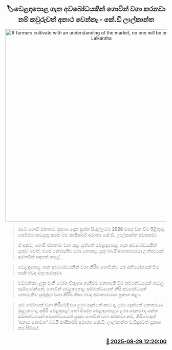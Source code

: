 <p align='center'><b><h2 align='center' title='If farmers cultivate with an understanding of the market, no one will be orphaned - K.D. Lalkantha'>🏷වෙළඳපොළ ගැන අවබෝධයකින් ගොවීන් වගා කරනවා නම් කවුරුවත් අනාථ වෙන්නෑ - කේ.ඩී ලාල්කාන්ත</h2></b></p>
<p align='center'><img src='https://helakuru.sgp1.cdn.digitaloceanspaces.com/esana/images/lib/kd-lalkantha-minister-ty.jpg' width='600' alt='If farmers cultivate with an understanding of the market, no one will be orphaned - K.D. Lalkantha'></p>

> රටේ ගොවි ජනතාව මුහුණ දෙන ප්‍රශ්න සියල්ලටම 2028 වසර වන විට පිළිතුරු සෙවීමට කටයුතු කරන බව කෘෂිකර්ම අමාත්‍ය කේ.ඩී. ලාල්කාන්ත පවසනවා.

> ඒ අනුව, ගොවි ජනතාව වගා කළ යුත්තේ වෙළඳපොළ ගැන අවබෝධයකින් යුතුව බවත්, එසේ නොමැතිව වගා නොකළ යුතු බවයි අමාත්‍යවරයා උත්සවයක් අමතමින් සඳහන් කළේ.

> වෙළඳපොළ ගැන අවබෝධයකින් වගා කිරීම ගොවීන්ට යම් අභියෝගයක් විය හැකි බවද ඔහු පැවසුවා.

> වට්ටක්කා, ලූනු වැනි බෝග විකුණා ගැනීමට නොහැකි වීම සම්බන්ධයෙන් ගැටලු පැමිණෙන්නේ, ගොවීන් වෙළඳපොළ සම්බන්ධයෙන් නිසි අවබෝධයක් නොමැතිව පුරුද්දට වගා කිරීම නිසා බවද අමාත්‍යවරයා ප්‍රකාශ කළා.

> යම් බෝගයක් වගා කිරීමේදී එය ලබා දෙන්නේ කාට ද, ලබා දෙන්නේ කොපමණ මුදලකට ද, සුපිරි වෙළඳසැල් හෝ විදේශ වෙළඳපොළට ලබා දෙනවා ද යන්න සම්බන්ධයෙන් අවබෝධයෙන් යුතුව ගොවීන් වගා කරනවා නම්, කිසිවෙකුත් ‘අනාථ නොවන’ බවයි කෘෂිකර්ම අමාත්‍ය කේ.ඩී. ලාල්කාන්ත වැඩිදුරටත් ප්‍රකාශ කර සිටියේ.



<h3 align='right'><a href='https://www.helakuru.lk/esana/p/113182/'>📅 2025-08-29 12:20:00</a></h3>
